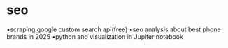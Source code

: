 # seo
•scraping google custom search api(free)
•seo analysis about best phone brands in 2025
•python and visualization in Jupiter notebook


